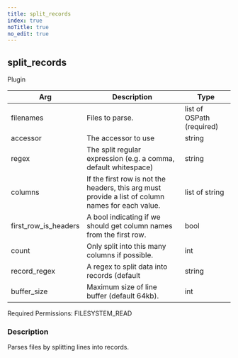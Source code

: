 ```yaml
---
title: split_records
index: true
noTitle: true
no_edit: true
---
```




<div class="vql_item"></div>


## split_records
<span class='vql_type label label-warning pull-right page-header'>Plugin</span>



<div class="vqlargs"></div>

Arg | Description | Type
----|-------------|-----
filenames|Files to parse.|list of OSPath (required)
accessor|The accessor to use|string
regex|The split regular expression (e.g. a comma, default whitespace)|string
columns|If the first row is not the headers, this arg must provide a list of column names for each value.|list of string
first_row_is_headers|A bool indicating if we should get column names from the first row.|bool
count|Only split into this many columns if possible.|int
record_regex|A regex to split data into records (default |string
buffer_size|Maximum size of line buffer (default 64kb).|int

Required Permissions: 
<span class="linkcolour label label-success">FILESYSTEM_READ</span>

### Description

Parses files by splitting lines into records.

